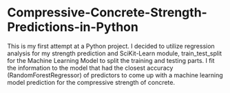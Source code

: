 # Compressive-Concrete-Strength-Predictions-in-Python
This is my first attempt at a Python project. I decided to utilize regression analysis for my strength prediction and SciKit-Learn module, train_test_split for the Machine Learning Model to split the training and testing parts. I fit the information to the model that had the closest accuracy (RandomForestRegressor) of predictors to come up with a  machine learning model prediction for the compressive strength of concrete. 
